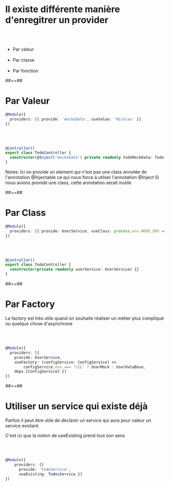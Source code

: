 # Il existe différente manière d'enregitrer un provider
<br><br>

- Par valeur <br><br>
- Par classe <br><br>
- Par fonction

##==##

<!-- .slide: class="with-code inconsolata"-->
# Par Valeur

```typescript
@Module({
  providers: [{ provide: 'mocksData', useValue: 'Nicolas' }]  
})
```
<!-- .element: class="big-code" -->

<br><br>

```typescript
@Controller()
export class TodoController {
  constructor(@Inject('mocksData') private readonly todoMockData: Todo[]) {}
}
```
<!-- .element: class="big-code" -->
Notes:
Ici on provide un element qui n'est pas une class annotée de l'annotation @Injectable ce qui nous force à utilser l'annotation @Inject
Si nous avions providé une class, cette annotation serait inutile

##==##

<!-- .slide: class="with-code inconsolata"-->
# Par Class

```typescript
@Module({
  providers: [{ provide: UserService, useClass: process.env.NODE_ENV === 'LCL' ? UserMock : UserDataBase }]  
})
```
<!-- .element: class="big-code" -->

<br><br>

```typescript
@Controller()
export class TodoController {
  constructor(private readonly userService: UserService) {}
}
```
<!-- .element: class="big-code" -->

##==##

<!-- .slide: class="with-code inconsolata"-->
# Par Factory
La factory est très utile quand on souhaite réaliser un métier plus compliqué ou quelque chose d'asynchrone

<br><br>
```typescript
@Module({
  providers: [{
    provide: UserService,
    useFactory: (configService: ConfigService) =>
        configService.env === 'LCL' ? UserMock : UserDataBase, 
    deps:[ConfigService] }]  
})
```
<!-- .element: class="big-code" -->

##==##

<!-- .slide: class="with-code inconsolata" --> 
# Utiliser un service qui existe déjà
Parfois il peut être utile de déclarer un service qui aura pour valeur un service existant.

C'est ici que la notion de useExisting prend tout son sens

<br><br>
```typescript
@Module({
    providers: [{
      provide: 'todoService',
      useExisting: TodosService }]
})
```
<!-- .element: class="big-code" -->
